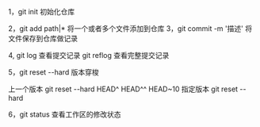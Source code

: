 1，git init 初始化仓库

2，git add path|* 将一个或者多个文件添加到仓库
3，git commit -m '描述' 将文件保存到仓库做记录

4, git log 查看提交记录
   git reflog 查看完整提交记录

5，git reset --hard  版本穿梭

  上一个版本 git reset --hard HEAD^           HEAD^^    HEAD~10
  指定版本 git reset --hard <commitId>

6，git status 查看工作区的修改状态
